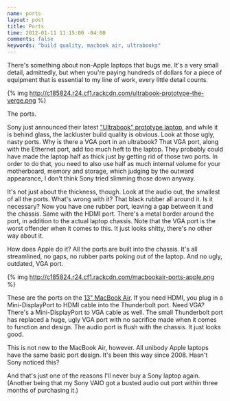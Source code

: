 ```yaml
---
name: ports
layout: post
title: Ports
time: 2012-01-11 11:15:00 -04:00
comments: false
keywords: "build quality, macbook air, ultrabooks"
---
```


There's something about non-Apple laptops that bugs me. It's a very small detail, admittedly, but when you're paying hundreds of dollars for a piece of equipment that is essential to my line of work, every little detail counts. 

{% img http://c185824.r24.cf1.rackcdn.com/ultrabook-prototype-the-verge.png %}

The ports.

<!-- more -->

Sony just announced their latest ["Ultrabook" prototype laptop](http://www.theverge.com/2012/1/10/2696098/sony-shows-off-vaio-ultrabook-prototype-behind-glass/in/2454903), and while it is behind glass, the lackluster build quality is obvious. Look at those ugly, nasty ports. Why is there a VGA port in an ultrabook? That VGA port, along with the Ethernet port, add too much heft to the laptop. They probably could have made the laptop half as thick just by getting rid of those two ports. In order to do that, you need to also use half as much internal volume for your motherboard, memory and storage, which judging by the outward appearance, I don't think Sony tried slimming those down anyway.

It's not just about the thickness, though. Look at the audio out, the smallest of all the ports. What's wrong with it? That black rubber all around it. Is it necessary? Now you have one rubber port, leaving a gap between it and the chassis. Same with the HDMI port. There's a metal border around the port, in addition to the actual laptop chassis. Note that the VGA port is the worst offender when it comes to this. It just looks shitty, there's no other way about it.

How does Apple do it? All the ports are built into the chassis. It's all streamlined, no gaps, no rubber parts poking out of the laptop. And no ugly, outdated, VGA port.

{% img http://c185824.r24.cf1.rackcdn.com/macbookair-ports-apple.png %}

These are the ports on the [13" MacBook Air](http://www.apple.com/macbookair/specs.html). If you need HDMI, you plug in a Mini-DisplayPort to HDMI cable into the Thunderbolt port. Need VGA? There's a Mini-DisplayPort to VGA cable as well. The small Thunderbolt port has replaced a huge, ugly VGA port with no sacrifice made when it comes to function and design. The audio port is flush with the chassis. It just looks good.

This is not new to the MacBook Air, however. All unibody Apple laptops have the same basic port design. It's been this way since 2008. Hasn't Sony noticed this?

And that's just one of the reasons I'll never buy a Sony laptop again. (Another being that my Sony VAIO got a busted audio out port within three months of purchasing it.)